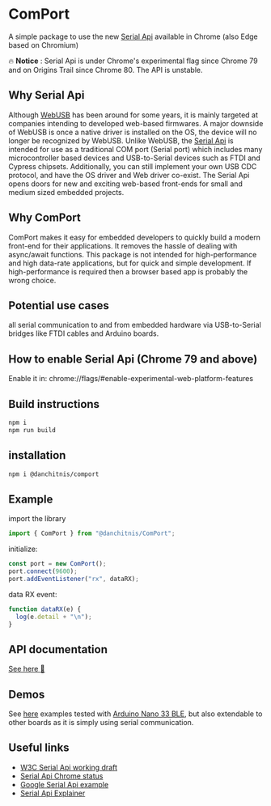 # ComPort

A simple package to use the new [Serial Api](https://wicg.github.io/serial/) available in Chrome (also Edge based on Chromium)

🔥 **Notice** : Serial Api is under Chrome's experimental flag since Chrome 79 and on Origins Trail since Chrome 80. The API is unstable.

## Why Serial Api

Although [WebUSB](https://wicg.github.io/webusb/) has been around for some years, it is mainly targeted at companies intending to developed web-based firmwares. A major downside of WebUSB is once a native driver is installed on the OS, the device will no longer be recognized by WebUSB. Unlike WebUSB, the [Serial Api](https://wicg.github.io/serial/) is intended for use as a traditional COM port (Serial port) which includes many microcontroller based devices and USB-to-Serial devices such as FTDI and Cypress chipsets. Additionally, you can still implement your own USB CDC protocol, and have the OS driver and Web driver co-exist. The Serial Api opens doors for new and exciting web-based front-ends for small and medium sized embedded projects.

## Why ComPort

ComPort makes it easy for embedded developers to quickly build a modern front-end for their applications. It removes the hassle of dealing with async/await functions. This package is not intended for high-performance and high data-rate applications, but for quick and simple development. If high-performance is required then a browser based app is probably the wrong choice.

## Potential use cases

all serial communication to and from embedded hardware via USB-to-Serial bridges like FTDI cables and Arduino boards.

## How to enable Serial Api (Chrome 79 and above)

Enable it in: chrome://flags/#enable-experimental-web-platform-features

## Build instructions

```bash
npm i
npm run build
```

## installation

```bash
npm i @danchitnis/comport
```

## Example

import the library

```javascript
import { ComPort } from "@danchitnis/ComPort";
```

initialize:

```javascript
const port = new ComPort();
port.connect(9600);
port.addEventListener("rx", dataRX);
```

data RX event:

```javascript
function dataRX(e) {
  log(e.detail + "\n");
}
```

## API documentation

[See here 🧾](https://danchitnis.github.io/ComPort/)

## Demos

See [here](https://github.com/danchitnis/Serial-API-Examples) examples tested with [Arduino Nano 33 BLE](https://store.arduino.cc/arduino-nano-33-ble), but also extendable to other boards as it is simply using serial communication.

## Useful links

- [W3C Serial Api working draft](https://wicg.github.io/serial/)
- [Serial Api Chrome status](https://www.chromestatus.com/feature/6577673212002304)
- [Google Serial Api example](https://codelabs.developers.google.com/codelabs/web-serial/#0)
- [Serial Api Explainer](https://github.com/WICG/serial/blob/gh-pages/EXPLAINER.md)
